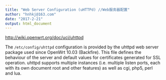 ```yaml
---
title: "Web Server Configuration (uHTTPd) //Web服务器配置"
author: "hnhkj@163.com"
date: "2017-2-21"
output: html_document
---
```


<http://wiki.openwrt.org/doc/uci/uhttpd>

The `/etc/config/uhttpd` configuration is provided by the uhttpd web server package used since OpenWrt 10.03 (Backfire). This file defines the behaviour of the server and default values for certificates generated for SSL operation. uhttpd supports multiple instances (i.e. multiple listen ports, each with its own document root and other features) as well as cgi, php5, perl and lua.
